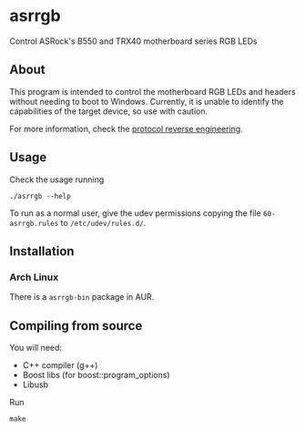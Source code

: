 # asrrgb
Control ASRock's B550 and TRX40 motherboard series RGB LEDs

## About
This program is intended to control the motherboard RGB LEDs and headers without needing to boot to Windows. Currently, it is unable to identify the capabilities of the target device, so use with caution.

For more information, check the [protocol reverse engineering](/docs/nuc121z1c.md).

## Usage

Check the usage running
```
./asrrgb --help
```

To run as a normal user, give the udev permissions copying the file `60-asrrgb.rules` to `/etc/udev/rules.d/`.

## Installation

### Arch Linux

There is a `asrrgb-bin` package in AUR.

## Compiling from source

You will need:
* C++ compiler (g++)
* Boost libs (for boost::program_options)
* Libusb

Run
```
make
```
